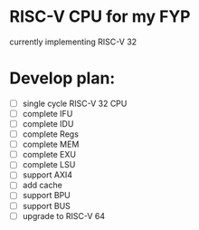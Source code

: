 # RISC-V CPU for my FYP
currently implementing RISC-V 32

# Develop plan:
- [ ] single cycle RISC-V 32 CPU 
- [ ] complete IFU 
- [ ] complete IDU  
- [ ] complete Regs  
- [ ] complete MEM  
- [ ] complete EXU   
- [ ] complete LSU  
- [ ] support AXI4  
- [ ] add cache  
- [ ] support BPU  
- [ ] support BUS  
- [ ] upgrade to RISC-V 64  
